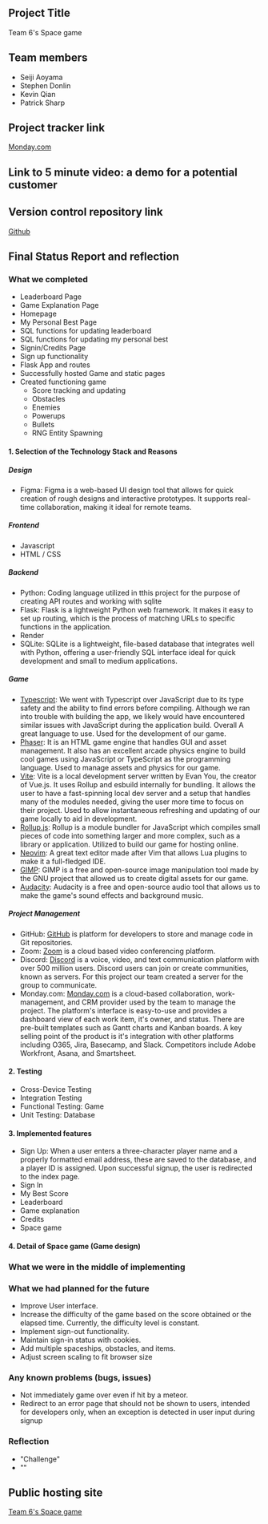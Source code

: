 ## Project Title
Team 6's Space game

## Team members
- Seiji Aoyama
- Stephen Donlin
- Kevin Qian
- Patrick Sharp

## Project tracker link
[Monday.com](https://colorado-cspb.monday.com/boards/6042697831)

## Link to 5 minute video: a demo for a potential customer


## Version control repository link
[Github](https://github.com/KQian-lab/Team6ProjectLive)

## Final Status Report and reflection

### What we completed
- Leaderboard Page
- Game Explanation Page
- Homepage
- My Personal Best Page
- SQL functions for updating leaderboard
- SQL functions for updating my personal best
- Signin/Credits Page
- Sign up functionality
- Flask App and routes
- Successfully hosted Game and static pages
- Created functioning game
  - Score tracking and updating
  - Obstacles
  - Enemies
  - Powerups
  - Bullets
  - RNG Entity Spawning
#### 1. Selection of the Technology Stack and Reasons

##### Design
- Figma: Figma is a web-based UI design tool that allows for quick creation of rough designs and interactive prototypes. It supports real-time collaboration, making it ideal for remote teams.

##### Frontend
- Javascript
- HTML / CSS

##### Backend
- Python: Coding language utilized in tthis project for the purpose of creating API routes and working with sqlite
- Flask: Flask is a lightweight Python web framework. It makes it easy to set up routing, which is the process of matching URLs to specific functions in the application.
- Render
- SQLite: SQLite is a lightweight, file-based database that integrates well with Python, offering a user-friendly SQL interface ideal for quick development and small to medium applications.

##### Game
- [Typescript](https://www.typescriptlang.org/): We went with Typescript over JavaScript due to its type safety and the ability to find errors before compiling. Although we ran into trouble with building the app, we likely would have encountered similar issues with JavaScript during the application build. Overall A great language to use. Used for the development of our game.
- [Phaser](https://phaser.io/): It is an HTML game engine that handles GUI and asset management. It also has an excellent arcade physics engine to build cool games using JavaScript or TypeScript as the programming language. Used to manage assets and physics for our game.
- [Vite](https://vitejs.dev/): Vite is a local development server written by Evan You, the creator of Vue.js. It uses Rollup and esbuild internally for bundling. It allows the user to have a fast-spinning local dev server and a setup that handles many of the modules needed, giving the user more time to focus on their project. Used to allow instantaneous refreshing and updating of our game locally to aid in development.
- [Rollup.js](https://rollupjs.org/): Rollup is a module bundler for JavaScript which compiles small pieces of code into something larger and more complex, such as a library or application. Utilized to build our game for hosting online. 
- [Neovim](https://neovim.io/): A great text editor made after Vim that allows Lua plugins to make it a full-fledged IDE.
- [GIMP](https://www.gimp.org/): GIMP is a free and open-source image manipulation tool made by the GNU project that allowed us to create digital assets for our game. 
- [Audacity](https://www.audacityteam.org/): Audacity is a free and open-source audio tool that allows us to make the game's sound effects and background music.

##### Project Management
- GitHub: [GitHub](https://github.com) is platform for developers to store and manage code in Git repositories. 
- Zoom: [Zoom](https://zoom.com) is a cloud based video conferencing platform. 
- Discord: [Discord](https://discord.com) is a voice, video, and text communication platform with over 500 million users. Discord users can join or create communities, known as servers. For this project our team created a server for the group to communicate. 
- Monday.com: [Monday.com](https://monday.com) is a cloud-based collaboration, work-management, and CRM provider used by the team to manage the project. The platform's interface is easy-to-use and provides a dashboard view of each work item, it's owner, and status. There are pre-built templates such as Gantt charts and Kanban boards. A key selling point of the product is it's integration with other platforms including O365, Jira, Basecamp, and Slack. Competitors include Adobe Workfront, Asana, and Smartsheet.


#### 2. Testing
- Cross-Device Testing​
- Integration Testing​
- Functional Testing​: Game​
- Unit Testing: Database

#### 3. Implemented features
- Sign Up: When a user enters a three-character player name and a properly formatted email address, these are saved to the database, and a player ID is assigned. Upon successful signup, the user is redirected to the index page.
- Sign In
- My Best Score
- Leaderboard
- Game explanation
- Credits
- Space game

#### 4. Detail of Space game (Game design)



### What we were in the middle of implementing

### What we had planned for the future
- Improve User interface.
- Increase the difficulty of the game based on the score obtained or the elapsed time. Currently, the difficulty level is constant.
- Implement sign-out functionality.
- Maintain sign-in status with cookies.
- Add multiple spaceships, obstacles, and items.
- Adjust screen scaling to fit browser size

### Any known problems (bugs, issues)
- Not immediately game over even if hit by a meteor.
- Redirect to an error page that should not be shown to users, intended for developers only, when an exception is detected in user input during signup

### Reflection
- "Challenge"
- ""

## Public hosting site
[Team 6's Space game](https://team6projectlive.onrender.com/)

